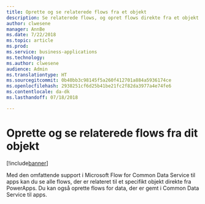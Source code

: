 ```yaml
---
title: Oprette og se relaterede flows fra et objekt
description: Se relaterede flows, og opret flows direkte fra et objekt
author: clwesene
manager: AnnBe
ms.date: 7/22/2018
ms.topic: article
ms.prod: 
ms.service: business-applications
ms.technology: 
ms.author: clwesene
audience: Admin
ms.translationtype: HT
ms.sourcegitcommit: 0b40bb3c98145f5a260f412701a884a5936174ce
ms.openlocfilehash: 2938251cf6d25b41be21fc2f82da3977a4e74fe6
ms.contentlocale: da-dk
ms.lasthandoff: 07/18/2018

---
```

# <a name="create-and-view-related-flows-from-your-entity"></a>Oprette og se relaterede flows fra dit objekt


[!include[banner](../../includes/banner.md)]

Med den omfattende support i Microsoft Flow for Common Data Service til apps kan du se alle flows, der er relateret til et specifikt objekt direkte fra PowerApps. Du kan også oprette flows for data, der er gemt i Common Data Service til apps.

